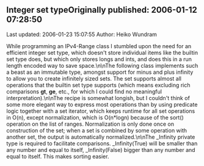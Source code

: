 ## Integer set typeOriginally published: 2006-01-12 07:28:50 
Last updated: 2006-01-23 15:07:55 
Author: Heiko Wundram 
 
While programming an IPv4-Range class I stumbled upon the need for an efficient integer set type, which doesn't store individual items like the builtin set type does, but which only stores longs and ints, and does this in a run length encoded way to save space.\n\nThe following class implements such a beast as an immutable type, amongst support for minus and plus infinity to allow you to create infinitely sized sets. The set supports almost all operations that the builtin set type supports (which means excluding rich comparisons __gt__, __ge__, etc., for which I could find no meaningful interpretation).\n\nThe recipe is somewhat longish, but I couldn't think of some more elegant way to express most operations than by using predicate logic together with a set iterator, which keeps runtime for all set operations in O(n), except normalization, which is O(n*logn) because of the sort() operation on the list of ranges. Normalization is only done once on construction of the set; when a set is combined by some operation with another set, the output is automatically normalized.\n\nThe _Infinity private type is required to facilitate comparisons. _Infinity(True) will be smaller than any number and equal to itself, _Infinity(False) bigger than any number and equal to itself. This makes sorting easier.